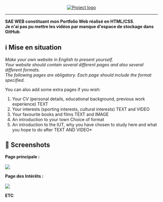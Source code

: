 <p align="center">
  <a href="" rel="noopener">
 <img src="https://imgur.com/jdoQTgQ.png" alt="Project logo"></a>
</p>

<div align="center">

</div>

---


**SAE WEB constituant mon Portfolio Web réalisé en HTML/CSS**. </br>
**Je n'ai pas pu mettre les vidéos par manque d'espace de stockage dans GitHub**. </br>


## ℹ️ Mise en situation 

*Make	your	own	website	in	English	to	present	yourself. </br>
Your	website	should	contain	several	different	pages	and	also	several	different	formats.	 </br>
The	following	pages	are	obligatory.	Each	page	should	include	the	format	specified.*	 </br>

You	can	also	add	some	extra	pages	if	you	wish:	

1. Your	CV	(personal	details,	educational	background,	previous	work	experience)	
TEXT </br>
2. Your	interests	(sporting	interests,	cultural	interests)	TEXT	and	VIDEO </br>
3. Your	favourite	books	and	films	TEXT	and	IMAGE </br>
4. An	introduction	to	your	town	Choice	of	format </br>
5. An	introduction	to	the	IUT,	why	you	have	chosen	to	study	here	and	what	you	
hope	to	do	after	TEXT	AND	VIDEO* </br>

## 📸 Screenshots

**Page principale :**<br/>
<br/>![](https://imgur.com/4zypl0g.png)

**Page des Intérêts :** 
<br/><br/>![](https://imgur.com/vOD8QYC.jpg)

**ETC**

